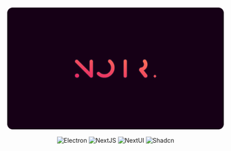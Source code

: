 <a name="readme-top"></a>

<div align="center">
  
  ![](https://raw.githubusercontent.com/Noir-Player/.github/refs/heads/main/Banner%20dark.png)
  
  ![Electron](https://img.shields.io/badge/Electron-%23160016.svg?style=for-the-badge&logo=electron&logoColor=white)
  ![NextJS](https://img.shields.io/badge/NextJS-%23E62068.svg?style=for-the-badge&logo=vercel&logoColor=white)
  ![NextUI](https://img.shields.io/badge/NextUI-%23FF7956.svg?style=for-the-badge&logo=NextUI&logoColor=black)
  ![Shadcn](https://img.shields.io/badge/shadcn-%23fffdf8?style=for-the-badge&logo=shadcnui&logoColor=black)

</div>
